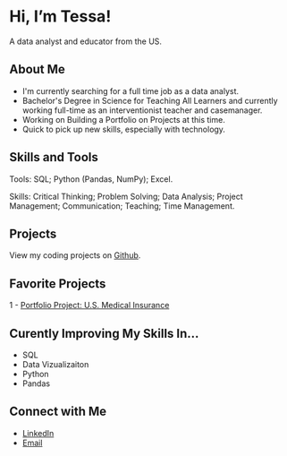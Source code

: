 # Hi, I’m Tessa!
A data analyst and educator from the US.

## About Me
- I'm currently searching for a full time job as a data analyst.
- Bachelor's Degree in Science for Teaching All Learners and currently working full-time as an interventionist teacher and casemanager.
- Working on Building a Portfolio on Projects at this time. 
- Quick to pick up new skills, especially with technology. 

## Skills and Tools
Tools: SQL; Python (Pandas, NumPy); Excel.

Skills: Critical Thinking; Problem Solving; Data Analysis; Project Management; Communication; Teaching; Time Management.

## Projects
View my coding projects on [Github](https://github.com/tessa1293).

## Favorite Projects
1 - [Portfolio Project: U.S. Medical Insurance](https://github.com/tessa1293/Portfolio-Project-U.S.-Medical-Insurance)

## Curently Improving My Skills In...
- SQL
- Data Vizualizaiton 
- Python
- Pandas

## Connect with Me
- [LinkedIn](https://www.linkedin.com/in/tessalipford/)
- [Email](tessa1293@gmail.com)
